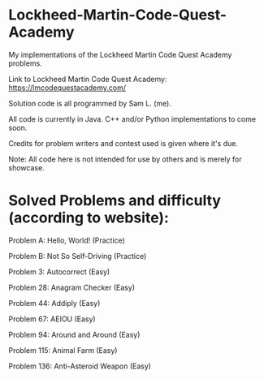 # Lockheed-Martin-Code-Quest-Academy
My implementations of the Lockheed Martin Code Quest Academy problems.

Link to Lockheed Martin Code Quest Academy: https://lmcodequestacademy.com/

Solution code is all programmed by Sam L. (me).

All code is currently in Java. C++ and/or Python implementations to come soon.

Credits for problem writers and contest used is given where it's due.

Note: All code here is not intended for use by others and is merely for showcase.

# Solved Problems and difficulty (according to website):

Problem A: Hello, World! (Practice)

Problem B: Not So Self-Driving (Practice)

Problem 3: Autocorrect (Easy)

Problem 28: Anagram Checker (Easy)

Problem 44: Addiply (Easy)

Problem 67: AEIOU (Easy)

Problem 94: Around and Around (Easy)

Problem 115: Animal Farm (Easy)

Problem 136: Anti-Asteroid Weapon (Easy)
